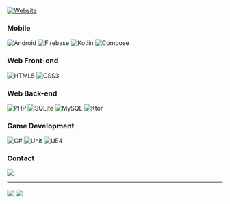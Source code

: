 [![Website](https://img.shields.io/badge/Website-000000?style=for-the-badge)](https://kamilbak.dev)

### Mobile
![Android](https://img.shields.io/badge/Android-3DDC84?style=for-the-badge&logo=Android&logoColor=white)
![Firebase](https://img.shields.io/badge/Firebase-FFCA28?style=for-the-badge&logo=Firebase&logoColor=white)
![Kotlin](https://img.shields.io/badge/Kotlin-7F52FF?style=for-the-badge&logo=Kotlin&logoColor=white)
![Compose](https://img.shields.io/badge/Compose-4285F4?style=for-the-badge&logo=Jetpackcompose&logoColor=white)

### Web Front-end
![HTML5](https://img.shields.io/badge/Web-E34F26?style=for-the-badge&logo=HTML5&logoColor=white)
![CSS3](https://img.shields.io/badge/CSS3-1572B6?style=for-the-badge&logo=CSS3&logoColor=white)

### Web Back-end
![PHP](https://img.shields.io/badge/PHP-777BB4?style=for-the-badge&logo=PHP&logoColor=white)
![SQLite](https://img.shields.io/badge/SQLite-003B57?style=for-the-badge&logo=SQLite&logoColor=white)
![MySQL](https://img.shields.io/badge/MySQL-4479A1?style=for-the-badge&logo=MySQL&logoColor=white)
![Ktor](https://img.shields.io/badge/Ktor-7F52FF?style=for-the-badge&logo=Kotlin&logoColor=white)

### Game Development
![C#](https://img.shields.io/badge/c%23-239120?style=for-the-badge&logo=c-sharp&logoColor=white)
![Unit](https://img.shields.io/badge/unity-000000?style=for-the-badge&logo=unity&logoColor=white)
![UE4](https://img.shields.io/badge/UE4-0E1128?style=for-the-badge&logo=Unreal-Engine&logoColor=white)

### Contact
[<img src="https://img.shields.io/badge/Discord-Kamil%236904-5865F2?style=for-the-badge&logo=Discord&logoColor=white">](https://discordapp.com/users/214726091795988481/)

---

<img align="center" src="https://readme-stats-kamilkurde.vercel.app/api?username=KamilKurde&layout=compact&hide=stars,issues,contribs&show=reviews,prs_merged_percentage&show_icons=true&hide_border=true&theme=transparent&custom_title=My+GitHub+Activity"/>
<img align="center" src="https://readme-stats-kamilkurde.vercel.app/api/top-langs/?username=KamilKurde&exclude_repo=readme-stats,SpaceShips_2&size_weight=0.3&count_weight=0.7&layout=compact&hide=hlsl,shaderlab&langs_count=10&hide_border=true&theme=transparent"/>